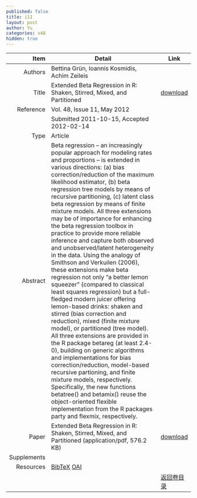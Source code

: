 ```yaml
---
published: false
title: i11
layout: post
author: Yu
categories: v48
hidden: true
---
```


| Item | Detail | Link |
|---:|---|---|
| Authors | Bettina Grün, Ioannis Kosmidis, Achim Zeileis| |
| Title |Extended Beta Regression in R: Shaken, Stirred, Mixed, and Partitioned | [download](http://www.jstatsoft.org/v48/i11/paper) |
| Reference |Vol. 48, Issue 11, May 2012 | |
| | Submitted 2011-10-15, Accepted 2012-02-14| | 
| Type | Article| |
| Abstract | Beta regression – an increasingly popular approach for modeling rates and proportions – is extended in various directions: (a) bias correction/reduction of the maximum likelihood estimator, (b) beta regression tree models by means of recursive partitioning, (c) latent class beta regression by means of finite mixture models. All three extensions may be of importance for enhancing the beta regression toolbox in practice to provide more reliable inference and capture both observed and unobserved/latent heterogeneity in the data. Using the analogy of Smithson and Verkuilen (2006), these extensions make beta regression not only “a better lemon squeezer” (compared to classical least squares regression) but a full-fledged modern juicer offering lemon-based drinks: shaken and stirred (bias correction and reduction), mixed (finite mixture model), or partitioned (tree model). All three extensions are provided in the R package betareg (at least 2.4-0), building on generic algorithms and implementations for bias correction/reduction, model-based recursive partioning, and finite mixture models, respectively. Specifically, the new functions betatree() and betamix() reuse the object-oriented flexible implementation from the R packages party and flexmix, respectively.| |
| Paper | Extended Beta Regression in R: Shaken, Stirred, Mixed, and Partitioned  (application/pdf, 576.2 KB)| [download](http://www.jstatsoft.org/v48/i11/paper) |
| Supplements | | |
| Resources | [BibTeX](http://www.jstatsoft.org/v48/i11/bibtex) [OAI](http://www.jstatsoft.org/oai?verb=GetRecord&identifier=oai.jstatsoft/v48/i11&prefix=oai_dc)| |
| |  | [返回卷目录]({{site.baseurl}}/volume/v48.html) |